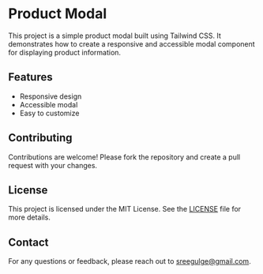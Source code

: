 # Product Modal

This project is a simple product modal built using Tailwind CSS. It demonstrates how to create a responsive and accessible modal component for displaying product information.

## Features

- Responsive design
- Accessible modal
- Easy to customize

## Contributing

Contributions are welcome! Please fork the repository and create a pull request with your changes.

## License

This project is licensed under the MIT License. See the [LICENSE](LICENSE) file for more details.

## Contact

For any questions or feedback, please reach out to [sreegulge@gmail.com](sreegulge@gmail.com).

